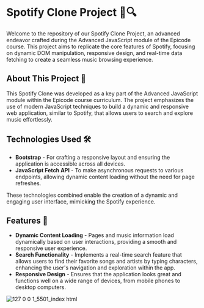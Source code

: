 # Spotify Clone Project 🎵🔍

Welcome to the repository of our Spotify Clone Project, an advanced endeavor crafted during the Advanced JavaScript module of the Epicode course. This project aims to replicate the core features of Spotify, focusing on dynamic DOM manipulation, responsive design, and real-time data fetching to create a seamless music browsing experience.

## About This Project 📘

This Spotify Clone was developed as a key part of the Advanced JavaScript module within the Epicode course curriculum. The project emphasizes the use of modern JavaScript techniques to build a dynamic and responsive web application, similar to Spotify, that allows users to search and explore music effortlessly.

## Technologies Used 🛠️

- **Bootstrap** - For crafting a responsive layout and ensuring the application is accessible across all devices.
- **JavaScript Fetch API** - To make asynchronous requests to various endpoints, allowing dynamic content loading without the need for page refreshes.

These technologies combined enable the creation of a dynamic and engaging user interface, mimicking the Spotify experience.

## Features 🌟

- **Dynamic Content Loading** - Pages and music information load dynamically based on user interactions, providing a smooth and responsive user experience.
- **Search Functionality** - Implements a real-time search feature that allows users to find their favorite songs and artists by typing characters, enhancing the user's navigation and exploration within the app.
- **Responsive Design** - Ensures that the application looks great and functions well on a wide range of devices, from mobile phones to desktop computers.

![127 0 0 1_5501_index html](https://github.com/Aoblu87/M4-D2-Spotify-API/assets/126720391/fe49a798-247f-47df-a3a9-53ff0346ff16)
